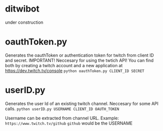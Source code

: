 # ditwibot

under construction

# oauthToken.py
Generates the oauthToken or authentication token for twitch from client ID and secret. IMPORTANT! Neccesary for using the twtich API! You can find both by creating a twitch account and a new application at https://dev.twitch.tv/console
```python oauthToken.py CLIENT_ID SECRET```

# userID.py
Generates the user Id of an existing twitch channel. Neccesary for some API calls.
```python userID.py USERNAME CLIENT_ID OAUTH_TOKEN```

Username can be extracted from channel URL. 
Example: ```https://www.twitch.tv/github``` 
```github``` would be the USERNAME
